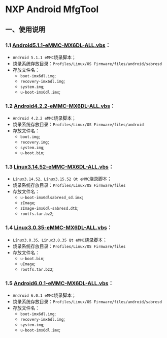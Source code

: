 # NXP Android MfgTool  

## 一、使用说明

### 1.1 [Android5.1.1-eMMC-MX6DL-ALL.vbs](Android5.1.1-eMMC-MX6DL-ALL.vbs)：

* `Android 5.1.1 eMMC`烧录脚本；
* 烧录系统存放目录：`Profiles/Linux/OS Firmware/files/android/sabresd`
* 存放文件名：
  * `boot-imx6dl.img`;
  * `recovery-imx6dl.img`;
  * `system.img`;
  * `u-boot-imx6dl.imx`;

### 1.2 [Android4.2.2-eMMC-MX6DL-ALL.vbs](Android4.2.2-eMMC-MX6DL-ALL.vbs)：

* `Android 4.2.2 eMMC`烧录脚本；
* 烧录系统存放目录：`Profiles/Linux/OS Firmware/files/android`
* 存放文件名：
  * `boot.img`;
  * `recovery.img`;
  * `system.img`;
  * `u-boot.bin`;

### 1.3 [Linux3.14.52-eMMC-MX6DL-ALL.vbs](Linux3.14.52-eMMC-MX6DL-ALL.vbs)：

* `Linux3.14.52、Linux3.15.52 Qt eMMC`烧录脚本；
* 烧录系统存放目录：`Profiles/Linux/OS Firmware/files`
* 存放文件名：
  * `u-boot-imx6dlsabresd_sd.imx`;
  * `zImage`;
  * `zImage-imx6dl-sabresd.dtb`;
  * `rootfs.tar.bz2`;

### 1.4 [Linux3.0.35-eMMC-MX6DL-ALL.vbs](Linux3.0.35-eMMC-MX6DL-ALL.vbs)：

* `Linux3.0.35、Linux3.0.35 Qt eMMC`烧录脚本；
* 烧录系统存放目录：`Profiles/Linux/OS Firmware/files`
* 存放文件名：
  * `u-boot.bin`;
  * `uImage`;
  * `rootfs.tar.bz2`;

### 1.5 [Android6.0.1-eMMC-MX6DL-ALL.vbs](Android6.0.1-eMMC-MX6DL-ALL.vbs)：

* `Android 6.0.1 eMMC`烧录脚本；
* 烧录系统存放目录：`Profiles/Linux/OS Firmware/files/android/sabresd`
* 存放文件名：
  * `boot-imx6dl.img`;
  * `recovery-imx6dl.img`;
  * `system.img`;
  * `u-boot-imx6dl.imx`;

